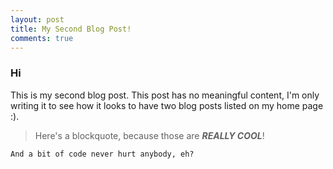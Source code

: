 ```yaml
---
layout: post
title: My Second Blog Post!
comments: true
---
```

### Hi
This is my second blog post. This post has no meaningful content, I'm only writing it to see how it looks to have two blog posts
listed on my home page :).

> Here's a blockquote, because those are __*REALLY COOL*__!

```
And a bit of code never hurt anybody, eh?
```
